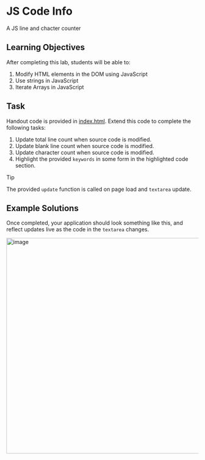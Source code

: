 # JS Code Info

A JS line and chacter counter

## Learning Objectives

After completing this lab, students will be able to:

1. Modify HTML elements in the DOM using JavaScript
2. Use strings in JavaScript
3. Iterate Arrays in JavaScript

## Task

Handout code is provided in [index.html](index.html). Extend this code to complete the following tasks:

1. Update total line count when source code is modified.
2. Update blank line count when source code is modified.
3. Update character count when source code is modified.
4. Highlight the provided `keywords` in some form in the highlighted code section.

> [!TIP]
> The provided `update` function is called on page load and `textarea` update.

## Example Solutions

Once completed, your application should look something like this, and reflect updates live as the code in the `textarea` changes.

<img width="600" height="564" alt="image" src="https://github.com/user-attachments/assets/de38d42e-9be3-4982-8546-f85170193f18" />
